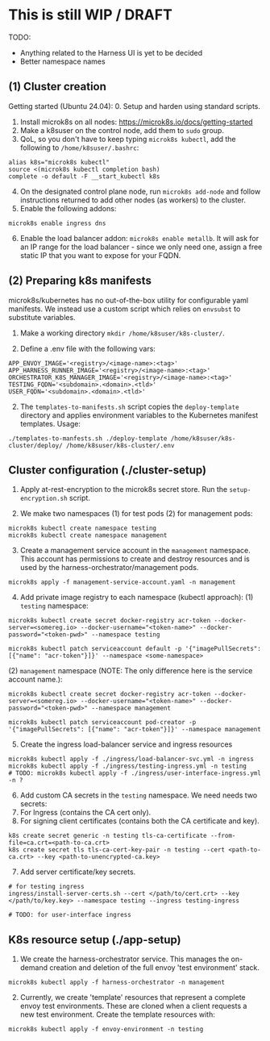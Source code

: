 # This is still **WIP / DRAFT**
TODO:
- Anything related to the Harness UI is yet to be decided
- Better namespace names

## (1) Cluster creation
Getting started (Ubuntu 24.04):
0. Setup and harden using standard scripts.
1. Install microk8s on all nodes: https://microk8s.io/docs/getting-started
2. Make a k8suser on the control node, add them to `sudo` group.
3. QoL, so you don't have to keep typing `microk8s kubectl`, add the following to `/home/k8suser/.bashrc`:
```
alias k8s="microk8s kubectl"
source <(microk8s kubectl completion bash)
complete -o default -F __start_kubectl k8s
```
4. On the designated control plane node, run `microk8s add-node` and follow instructions returned to add other nodes (as workers) to the cluster.
5. Enable the following addons:
```
microk8s enable ingress dns
```
6. Enable the load balancer addon: `microk8s enable metallb`. It will ask for an IP range for the load balancer - since we only need one, assign a free static IP that you want to expose for your FQDN.

## (2) Preparing k8s manifests
microk8s/kubernetes has no out-of-the-box utility for configurable yaml manifests. We instead use a custom script which relies on `envsubst` to substitute variables.

1. Make a working directory `mkdir /home/k8suser/k8s-cluster/`.

2. Define a .env file with the following vars:
```
APP_ENVOY_IMAGE='<registry>/<image-name>:<tag>'
APP_HARNESS_RUNNER_IMAGE='<registry>/<image-name>:<tag>'
ORCHESTRATOR_K8S_MANAGER_IMAGE='<registry>/<image-name>:<tag>'
TESTING_FQDN='<subdomain>.<domain>.<tld>'
USER_FQDN='<subdomain>.<domain>.<tld>'
```

2. The `templates-to-manifests.sh` script copies the `deploy-template` directory and applies environment variables to the Kubernetes manifest templates. Usage:
```
./templates-to-manfests.sh ./deploy-template /home/k8suser/k8s-cluster/deploy/ /home/k8suser/k8s-cluster/.env
```

## Cluster configuration (./cluster-setup)
1. Apply at-rest-encryption to the microk8s secret store. Run the `setup-encryption.sh` script.

2. We make two namespaces (1) for test pods (2) for management pods:
```
microk8s kubectl create namespace testing
microk8s kubectl create namespace management
```
3. Create a management service account in the `management` namespace. This account has permissions to create and destroy resources and is used by the harness-orchestrator/management pods.
```
microk8s apply -f management-service-account.yaml -n management
```
4. Add private image registry to each namespace (kubectl approach):
(1) `testing` namespace:
```
microk8s kubectl create secret docker-registry acr-token --docker-server=<somereg.io> --docker-username="<token-name>" --docker-password="<token-pwd>" --namespace testing

microk8s kubectl patch serviceaccount default -p '{"imagePullSecrets": [{"name": "acr-token"}]}' --namespace <some-namespace>
```
(2) `management` namespace (NOTE: The only difference here is the service account name.):
```
microk8s kubectl create secret docker-registry acr-token --docker-server=<somereg.io> --docker-username="<token-name>" --docker-password="<token-pwd>" --namespace management

microk8s kubectl patch serviceaccount pod-creator -p '{"imagePullSecrets": [{"name": "acr-token"}]}' --namespace management
```
5. Create the ingress load-balancer service and ingress resources
```
microk8s kubectl apply -f ./ingress/load-balancer-svc.yml -n ingress
microk8s kubectl apply -f ./ingress/testing-ingress.yml -n testing
# TODO: microk8s kubectl apply -f ./ingress/user-interface-ingress.yml -n ?
```

6. Add custom CA secrets in the `testing` namespace. We need needs two secrets:
 1. For Ingress (contains the CA cert only).
 2. For signing client certificates (contains both the CA certificate and key).
```
k8s create secret generic -n testing tls-ca-certificate --from-file=ca.crt=<path-to-ca.crt>
k8s create secret tls tls-ca-cert-key-pair -n testing --cert <path-to-ca.crt> --key <path-to-unencrypted-ca.key>
```

7. Add server certificate/key secrets.
```
# for testing ingress
ingress/install-server-certs.sh --cert </path/to/cert.crt> --key </path/to/key.key> --namespace testing --ingress testing-ingress

# TODO: for user-interface ingress
```
## K8s resource setup (./app-setup)
1. We create the harness-orchestrator service. This manages the on-demand creation and deletion of the full envoy 'test environment' stack.
```
microk8s kubectl apply -f harness-orchestrator -n management
```

2. Currently, we create 'template' resources that represent a complete envoy test environments. These are cloned when a client requests a new test environment. Create the template resources with:
```
microk8s kubectl apply -f envoy-environment -n testing
```